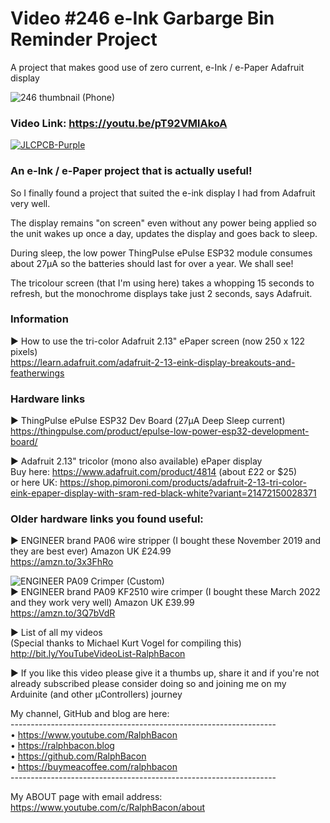 # Video #246 e-Ink Garbarge Bin Reminder Project  
A project that makes good use of zero current, e-Ink / e-Paper Adafruit display  

![246 thumbnail (Phone)](https://user-images.githubusercontent.com/20911308/180257038-4504a525-1263-45a3-b4a9-0233d5c805eb.png)  
### Video Link: https://youtu.be/pT92VMlAkoA  

[![JLCPCB-Purple](https://user-images.githubusercontent.com/20911308/159024530-3e083ca1-fea4-4ba9-97d3-a3af3fb979d2.png)](https://www.jlcpcb.com/cem)  

### An e-Ink / e-Paper project that is actually useful!  
So I finally found a project that suited the e-ink display I had from Adafruit very well.  

The display remains "on screen" even without any power being applied so the unit wakes up once a day, updates the display and goes back to sleep.  

During sleep, the low power ThingPulse ePulse ESP32 module consumes about 27μA so the batteries should last for over a year. We shall see!  

The tricolour screen (that I'm using here) takes a whopping 15 seconds to refresh, but the monochrome displays take just 2 seconds, says Adafruit.  

### Information  
► How to use the tri-color Adafruit 2.13" ePaper screen (now 250 x 122 pixels)   
https://learn.adafruit.com/adafruit-2-13-eink-display-breakouts-and-featherwings  

### Hardware links  
► ThingPulse ePulse ESP32 Dev Board (27μA Deep Sleep current)  
https://thingpulse.com/product/epulse-low-power-esp32-development-board/  

► Adafruit 2.13" tricolor (mono also available) ePaper display  
Buy here: https://www.adafruit.com/product/4814 (about £22 or $25)  
or here UK: https://shop.pimoroni.com/products/adafruit-2-13-tri-color-eink-epaper-display-with-sram-red-black-white?variant=21472150028371  

### Older hardware links you found useful:  
► ENGINEER brand PA06 wire stripper (I bought these November 2019 and they are best ever) Amazon UK £24.99  
https://amzn.to/3x3FhRo  

![ENGINEER PA09 Crimper (Custom)](https://user-images.githubusercontent.com/20911308/171428461-44e1dcb9-9756-4c8a-8fa8-1df350004b56.jpg)  
► ENGINEER brand PA09 KF2510 wire crimper (I bought these March 2022 and they work very well) Amazon UK £39.99  
https://amzn.to/3Q7bVdR  

► List of all my videos  
(Special thanks to Michael Kurt Vogel for compiling this)  
http://bit.ly/YouTubeVideoList-RalphBacon  

► If you like this video please give it a thumbs up, share it and if you're not already subscribed please consider doing so and joining me on my Arduinite (and other μControllers) journey  

My channel, GitHub and blog are here:  
\------------------------------------------------------------------  
• https://www.youtube.com/RalphBacon  
• https://ralphbacon.blog  
• https://github.com/RalphBacon  
• https://buymeacoffee.com/ralphbacon  
\------------------------------------------------------------------

My ABOUT page with email address: https://www.youtube.com/c/RalphBacon/about
